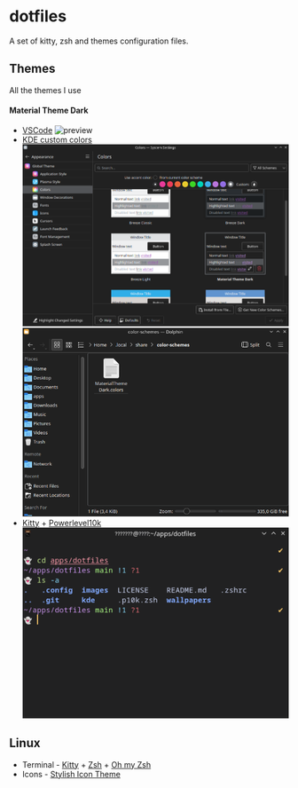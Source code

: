 # dotfiles
A set of kitty, zsh and themes configuration files.

## Themes
All the themes I use
#### Material Theme Dark
 - [VSCode](https://github.com/material-theme/vsc-material-theme)
   ![preview](https://material-theme-website.vercel.app/images/darker.png)
 - [KDE custom colors](./kde/color-schemes/MaterialThemeDark.colors)
    ![preview1](./images/screenshot_color_schema_2.png)
    ![preview2](./images/screenshot_color_schema_1.png)
 - [Kitty](./.config/kitty/kitty.conf) + [Powerlevel10k](https://github.com/romkatv/powerlevel10k#oh-my-zsh)
      ![preview2](./images/screenshot_kitty_theme.png)

## Linux
  - Terminal - [Kitty](https://github.com/kovidgoyal/kitty) + [Zsh](https://www.zsh.org/) + [Oh my Zsh](https://github.com/ohmyzsh/ohmyzsh)
  - Icons - [Stylish Icon Theme](https://github.com/mjkim0727/Stylish-icon-theme)
